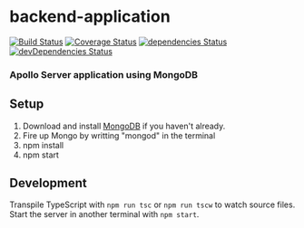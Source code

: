 # backend-application
[![Build Status](https://travis-ci.org/racketometer/backend-application.svg?branch=master)](https://travis-ci.org/racketometer/backend-application)
[![Coverage Status](https://coveralls.io/repos/karnich/backend-application/badge.svg?branch=master)](https://coveralls.io/r/racketometer/backend-application?branch=master)
[![dependencies Status](https://david-dm.org/racketometer/backend-application/status.svg)](https://david-dm.org/racketometer/backend-application)
[![devDependencies Status](https://david-dm.org/racketometer/backend-application/dev-status.svg)](https://david-dm.org/racketometer/backend-application?type=dev)

### Apollo Server application using MongoDB

## Setup

1. Download and install [MongoDB](https://www.mongodb.com/download-center#community) if you haven't already.
2. Fire up Mongo by writting "mongod" in the terminal
4. npm install
5. npm start

## Development
Transpile TypeScript with `npm run tsc` or `npm run tscw` to watch source files.
Start the server in another terminal with `npm start`.
